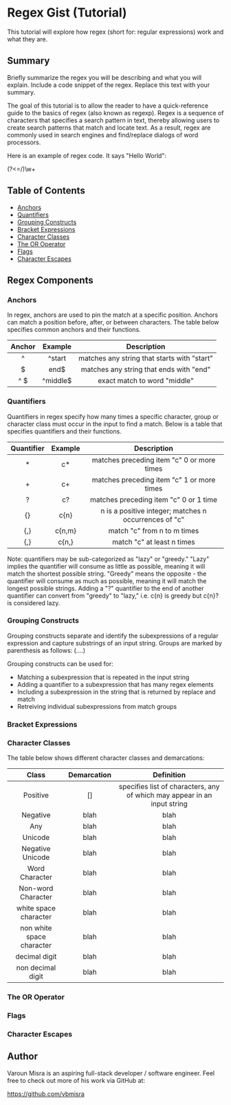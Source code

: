 # Regex Gist (Tutorial)

This tutorial will explore how regex (short for: regular expressions) work and what they are.

## Summary

Briefly summarize the regex you will be describing and what you will explain. Include a code snippet of the regex. Replace this text with your summary.

The goal of this tutorial is to allow the reader to have a quick-reference guide to the basics of regex (also known as regexp). Regex is a sequence of characters that specifies a search pattern in text, thereby allowing users to create search patterns that match and locate text. As a result, regex are commonly used in search engines and find/replace dialogs of word processors.

Here is an example of regex code. It says "Hello World":

(?<=\/)\w+

## Table of Contents

- [Anchors](#anchors)
- [Quantifiers](#quantifiers)
- [Grouping Constructs](#grouping-constructs)
- [Bracket Expressions](#bracket-expressions)
- [Character Classes](#character-classes)
- [The OR Operator](#the-or-operator)
- [Flags](#flags)
- [Character Escapes](#character-escapes)

## Regex Components

### Anchors
In regex, anchors are used to pin the match at a specific position. Anchors can match a position before, after, or between characters. The table below specifies common anchors and their functions.

| Anchor   | Example  | Description                                  |
|  :--:    |   :--:   | :-----:                                      |
|   ^      | ^start   | matches any string that starts with "start"  |
|   $      | end$     | matches any string that ends with "end"      |
| ^ $      | ^middle$ | exact match to word "middle"                 |

### Quantifiers
Quantifiers in regex specify how many times a specific character, group or character class must occur in the input to find a match. Below is a table that specifies quantifiers and their functions.

| Quantifier | Example  | Description                                          |
| :-----:    | :--:     | :----:                                               |
| *          | c*       | matches preceding item "c" 0 or more times           |
| +          | c+       | matches preceding item "c" 1 or more times           |
| ?          | c?       | matches preceding item "c" 0 or 1 time               |
| {}         | c{n}     | n is a positive integer; matches n occurrences of "c"|
| {,}        | c{n,m}   | match "c" from n to m times                          |
| {,}        | c{n,}    | match "c" at least n times                           |


Note: quantifiers may be sub-categorized as "lazy" or "greedy." "Lazy" implies the quantifier will consume as little as possible, meaning it will match the shortest possible string. "Greedy" means the opposite - the quantifier will consume as much as possible, meaning it will match the longest possible strings. Adding a "?" quantifier to the end of another quantifier can convert from "greedy" to "lazy," i.e. c{n} is greedy but c{n}? is considered lazy. 

### Grouping Constructs
Grouping constructs separate and identify the subexpressions of a regular expression and capture substrings of an input string. Groups are marked by parenthesis as follows: (....) 

Grouping constructs can be used for:
* Matching a subexpression that is repeated in the input string
* Adding a quantifier to a subexpression that has many regex elements
* Including a subexpression in the string that is returned by replace and match
* Retreiving individual subexpressions from match groups


### Bracket Expressions

### Character Classes
The table below shows different character classes and demarcations:

| Class | Demarcation | Definition|
| :--:  | :--:        | :--:      |
| Positive | [] | specifies list of characters, any of which may appear in an input string |
| Negative | blah | blah | 
| Any      | blah | blah |
| Unicode  | blah | blah |
| Negative Unicode | blah | blah |
| Word Character | blah | blah |
| Non-word Character | blah | blah |
| white space character | blah | blah |
| non white space character | blah | blah |
| decimal digit | blah | blah |
| non decimal digit | blah | blah |

### The OR Operator

### Flags

### Character Escapes

## Author

Varoun Misra is an aspiring full-stack developer / software engineer. Feel free to check out more of his work via GitHub at:

https://github.com/vbmisra
